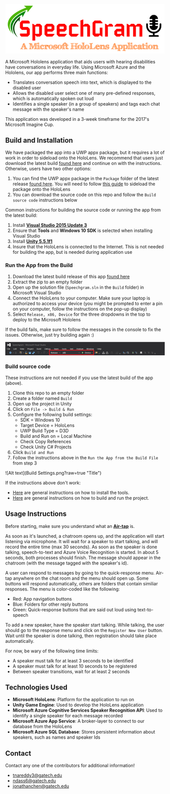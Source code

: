 ![Alt text](SpeechGram.png?raw=true "Title")

A Microsoft Hololens application that aids users with hearing disabilities have conversations in everyday life. Using Microsoft Azure and the Hololens, our app performs three main functions:

* Translates conversation speech into text, which is displayed to the disabled user
* Allows the disabled user select one of many pre-defined responses, which is automatically spoken out loud
* Identifies a single speaker (in a group of speakers) and tags each chat message with the speaker's name

This application was developed in a 3-week timeframe for the 2017's Microsoft Imagine Cup.

## Build and Installation

We have packaged the app into a UWP appx package, but it requires a lot of work in order to sideload onto the HoloLens. We recommend that users just download the latest build [found here](https://github.com/ndass6/Speechgram/releases) and continue on with the instructions. Otherwise, users have two other options:

1. You can find the UWP appx package in the `Package` folder of the latest release [found here](https://github.com/ndass6/Speechgram/releases). You will need to follow [this guide](https://docs.microsoft.com/en-us/windows/uwp/packaging/packaging-uwp-apps#sideload-your-app-package) to sideload the package onto the HoloLens
2. You can download the source code on this repo and follow the `Build source code` instructions below

Common instructions for building the source code or running the app from the latest build:

1. Install **[Visual Studio 2015 Update 3](https://www.visualstudio.com/downloads/)**
2. Ensure that **Tools** and **Windows 10 SDK** is selected when installing Visual Studio
3. Install **[Unity 5.5.1f1](https://unity3d.com/get-unity/download/archive)**
4. Insure that the HoloLens is connected to the Internet. This is not needed for building the app, but is needed during application use

### Run the App from the Build 
1. Download the latest build release of this app [found here](https://github.com/ndass6/Speechgram/releases)
2. Extract the zip to an empty folder
3. Open up the solution file (`Speechgram.sln` in the `Build` folder) in Microsoft Visual Studio
4. Connect the HoloLens to your computer. Make sure your laptop is authorized to access your device (you might be prompted to enter a pin on your computer, follow the instructions on the pop-up display)
5. Select `Release, x86, Device` for the three dropdowns in the top to deploy to the Microsoft Hololens

If the build fails, make sure to follow the messages in the console to fix the issues. Otherwise, just try building again :)

![Alt text](Deploy.png?raw=true "Title")

### Build source code

These instructions are not needed if you use the latest build of the app (above).

1. Clone this repo to an empty folder
2. Create a folder named `Build`
3. Open up the project in Unity
4. Click on `File -> Build & Run`
5. Configure the following build settings:
   * SDK = Windows 10
   * Target Device = HoloLens
   * UWP Build Type = D3D
   * Build and Run on = Local Machine 
   * Check Copy References
   * Check Unity C# Projects
6. Click `Build and Run`
7. Follow the instructions above in the `Run the App from the Build File` from step 3

![Alt text](Build Settings.png?raw=true "Title")

If the instructions above don't work:
* [Here](https://developer.microsoft.com/en-us/windows/holographic/install_the_tools) are general instructions on how to install the tools.
* [Here](https://developer.microsoft.com/en-us/windows/holographic/holograms_100) are general instructions on how to build and run the project.

## Usage Instructions

Before starting, make sure you understand what an **[Air-tap](https://developer.microsoft.com/en-us/windows/holographic/gestures#press_and_release)** is.

As soon as it's launched, a chatroom opens up, and the application will start listening via microphone. It will wait for a speaker to start talking, and will record the entire time (max 30 seconds). As soon as the speaker is done talking, speech-to-text and Azure Voice Recognition is started. In about 5 seconds, both processes should finish. The message should appear in the chatroom (with the message tagged with the speaker's id).

A user can respond to messages by going to the quick-response menu. Air-tap anywhere on the chat room and the menu should open up. Some buttons will respond automatically, others are folders that contain similiar responses. The menu is color-coded like the following:
* Red: App navigation buttons
* Blue: Folders for other reply buttons
* Green: Quick-response buttons that are said out loud using text-to-speech

To add a new speaker, have the speaker start talking. While talking, the user should go to the response menu and click on the `Register New User` button. Wait until the speaker is done talking, then registration should take place automatically.

For now, be wary of the following time limits:
* A speaker must talk for at least 3 seconds to be identified
* A speaker must talk for at least 10 seconds to be registered
* Between speaker transitions, wait for at least 2 seconds

## Technologies Used

* **Microsoft HoloLens**: Platform for the application to run on
* **Unity Game Engine**: Used to develop the HoloLens application
* **Microsoft Azure Cognitive Services Speaker Recognition API**: Used to identify a single speaker for each message recorded
* **Microsoft Azure App Service**: A broker-layer to connect to our database from the HoloLens
* **Microsoft Azure SQL Database**: Stores persistent information about speakers, such as names and speaker Ids

## Contact

Contact any one of the contributors for additional information!
* tnareddy3@gatech.edu
* ndass6@gatech.edu
* jonathanchen@gatech.edu
